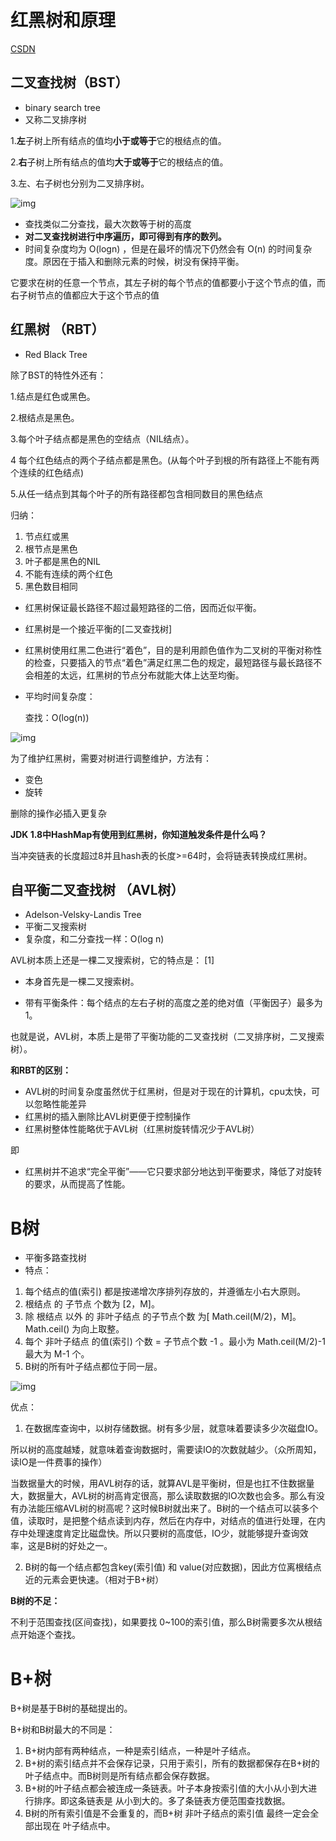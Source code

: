 # 红黑树和原理

[CSDN](https://blog.csdn.net/bjweimengshu/article/details/106345677?ops_request_misc=%257B%2522request%255Fid%2522%253A%2522164198756216780274194554%2522%252C%2522scm%2522%253A%252220140713.130102334..%2522%257D&request_id=164198756216780274194554&biz_id=0&utm_medium=distribute.pc_search_result.none-task-blog-2~all~top_positive~default-1-106345677.pc_search_result_control_group&utm_term=%E7%BA%A2%E9%BB%91%E6%A0%91&spm=1018.2226.3001.4187)

## 二叉查找树（BST）

- binary search tree
- 又称二叉排序树

1.**左**子树上所有结点的值均**小于或等于**它的根结点的值。

2.**右**子树上所有结点的值均**大于或等于**它的根结点的值。

3.左、右子树也分别为二叉排序树。

![img](https://imgconvert.csdnimg.cn/aHR0cHM6Ly9tbWJpei5xcGljLmNuL21tYml6X3BuZy9OdE81c2lhbEpaR3AzOXlpYlYzVzJOMDl3THpQUWljanpiNFBJcmljeVIwMWYxTTVUTENjcFFBejVWNTVpY09pYlE4RTZzZGVtOFJkWTZZMXlRZEc1aE1ScHVBUS82NDA?x-oss-process=image/format,png)



- 查找类似二分查找，最大次数等于树的高度
- **对二叉查找树进行中序遍历，即可得到有序的数列。**
- 时间复杂度均为 O(logn) ，但是在最坏的情况下仍然会有 O(n) 的时间复杂度。原因在于插入和删除元素的时候，树没有保持平衡。



它要求在树的任意一个节点，其左子树的每个节点的值都要小于这个节点的值，而右子树节点的值都应大于这个节点的值



## 红黑树 （RBT）

- Red Black Tree

除了BST的特性外还有：

1.结点是红色或黑色。

2.根结点是黑色。

3.每个叶子结点都是黑色的空结点（NIL结点）。

4 每个红色结点的两个子结点都是黑色。(从每个叶子到根的所有路径上不能有两个连续的红色结点)

5.从任一结点到其每个叶子的所有路径都包含相同数目的黑色结点



归纳：

1. 节点红或黑
2. 根节点是黑色
3. 叶子都是黑色的NIL
4. 不能有连续的两个红色
5. 黑色数目相同



- 红黑树保证最长路径不超过最短路径的二倍，因而近似平衡。

- 红黑树是一个接近平衡的[二叉查找树]

- 红黑树使用红黑二色进行“着色”，目的是利用颜色值作为二叉树的平衡对称性的检查，只要插入的节点“着色”满足红黑二色的规定，最短路径与最长路径不会相差的太远，红黑树的节点分布就能大体上达至均衡。

- 平均时间复杂度：

  查找：O(log(n))

![img](https://imgconvert.csdnimg.cn/aHR0cHM6Ly9tbWJpei5xcGljLmNuL21tYml6X3BuZy9OdE81c2lhbEpaR3AzOXlpYlYzVzJOMDl3THpQUWljanpiNGlha0tDWFlUVng4bFlIaWNnd3pGcXFtMHpZS2liVzNZeUd3eHJGUHd2bUE5TmJJR25FV3lMMnN3QS82NDA?x-oss-process=image/format,png)





为了维护红黑树，需要对树进行调整维护，方法有：

- 变色
- 旋转



删除的操作必插入更复杂



**JDK 1.8中HashMap有使用到红黑树，你知道触发条件是什么吗？**

当冲突链表的长度超过8并且hash表的长度>=64时，会将链表转换成红黑树。



## 自平衡二叉查找树 （AVL树）

- Adelson-Velsky-Landis Tree
- 平衡二叉搜索树
- 复杂度，和二分查找一样：O(log n)



AVL树本质上还是一棵二叉搜索树，它的特点是： [1] 

- 本身首先是一棵二叉搜索树。

- 带有平衡条件：每个结点的左右子树的高度之差的绝对值（平衡因子）最多为1。

也就是说，AVL树，本质上是带了平衡功能的二叉查找树（二叉排序树，二叉搜索树）。



**和RBT的区别：**

- AVL树的时间复杂度虽然优于红黑树，但是对于现在的计算机，cpu太快，可以忽略性能差异
- 红黑树的插入删除比AVL树更便于控制操作
- 红黑树整体性能略优于AVL树（红黑树旋转情况少于AVL树）

即

- 红黑树并不追求“完全平衡”——它只要求部分地达到平衡要求，降低了对旋转的要求，从而提高了性能。 







# B树

- 平衡多路查找树
- 特点：

1.   每个结点的值(索引) 都是按递增次序排列存放的，并遵循左小右大原则。
2.   根结点 的 子节点 个数为 [2，M]。
3.   除 根结点 以外 的 非叶子结点 的子节点个数 为[ Math.ceil(M/2)，M]。 Math.ceil() 为向上取整。
4.   每个 非叶子结点 的值(索引) 个数 = 子节点个数 -1 。最小为 Math.ceil(M/2)-1   最大为 M-1 个。
5.   B树的所有叶子结点都位于同一层。

![img](D:\Home\Desktop\interview\picture\watermark,type_ZmFuZ3poZW5naGVpdGk,shadow_10,text_aHR0cHM6Ly9ibG9nLmNzZG4ubmV0L3UwMTQ0NTM4OTg=,size_16,color_FFFFFF,t_70.png)

优点：

1. 在数据库查询中，以树存储数据。树有多少层，就意味着要读多少次磁盘IO。

所以树的高度越矮，就意味着查询数据时，需要读IO的次数就越少。（众所周知，读IO是一件费事的操作）

当数据量大的时候，用AVL树存的话，就算AVL是平衡树，但是也扛不住数据量大，数据量大，AVL树的树高肯定很高，那么读取数据的IO次数也会多。那么有没有办法能压缩AVL树的树高呢？这时候B树就出来了。B树的一个结点可以装多个值，读取时，是把整个结点读到内存，然后在内存中，对结点的值进行处理，在内存中处理速度肯定比磁盘快。所以只要树的高度低，IO少，就能够提升查询效率，这是B树的好处之一。

2. B树的每一个结点都包含key(索引值) 和 value(对应数据)，因此方位离根结点近的元素会更快速。（相对于B+树）

**B树的不足：**

不利于范围查找(区间查找)，如果要找 0~100的索引值，那么B树需要多次从根结点开始逐个查找。





# B+树

B+树是基于B树的基础提出的。





B+树和B树最大的不同是：

1. B+树内部有两种结点，一种是索引结点，一种是叶子结点。
2. B+树的索引结点并不会保存记录，只用于索引，所有的数据都保存在B+树的叶子结点中。而B树则是所有结点都会保存数据。
3. B+树的叶子结点都会被连成一条链表。叶子本身按索引值的大小从小到大进行排序。即这条链表是 从小到大的。多了条链表方便范围查找数据。
4. B树的所有索引值是不会重复的，而B+树 非叶子结点的索引值 最终一定会全部出现在 叶子结点中。
   

















